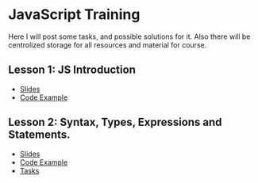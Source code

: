 # JavaScript Training
Here I will post some tasks, and possible solutions for it. 
Also there will be centrolized storage for all resources and material for course.

## Lesson 1: JS Introduction
  - [Slides](http://slides.com/diodredd/deck/fullscreen)
  - [Code Example](https://plnkr.co/edit/0cJ2AyADN4p7Mixf4UsP)

## Lesson 2: Syntax, Types, Expressions and Statements.
  - [Slides](http://slides.com/diodredd/deck-1)
  - [Code Example]()
  - [Tasks](https://github.com/DioDread/JavaScript-training/blob/master/task1/description.md)

  

